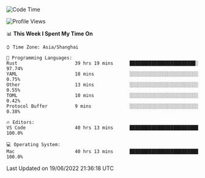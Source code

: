 <!--START_SECTION:waka-->
![Code Time](http://img.shields.io/badge/Code%20Time-1%2C414%20hrs%2036%20mins-blue)

![Profile Views](http://img.shields.io/badge/Profile%20Views-13-blue)

📊 **This Week I Spent My Time On** 

```text
⌚︎ Time Zone: Asia/Shanghai

💬 Programming Languages: 
Rust                     39 hrs 19 mins      ████████████████████████░   97.74% 
YAML                     18 mins             ░░░░░░░░░░░░░░░░░░░░░░░░░   0.75% 
Other                    13 mins             ░░░░░░░░░░░░░░░░░░░░░░░░░   0.55% 
TOML                     10 mins             ░░░░░░░░░░░░░░░░░░░░░░░░░   0.42% 
Protocol Buffer          9 mins              ░░░░░░░░░░░░░░░░░░░░░░░░░   0.38%

🔥 Editors: 
VS Code                  40 hrs 13 mins      █████████████████████████   100.0%

💻 Operating System: 
Mac                      40 hrs 13 mins      █████████████████████████   100.0%

```


 Last Updated on 19/06/2022 21:36:18 UTC
<!--END_SECTION:waka-->
